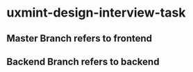 # uxmint-design-interview-task

## Master Branch refers to frontend 
## Backend Branch refers to backend
